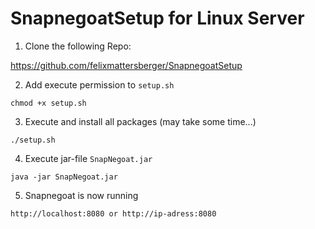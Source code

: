 # SnapnegoatSetup for Linux Server

1. Clone the following Repo:

https://github.com/felixmattersberger/SnapnegoatSetup

2. Add execute permission to `setup.sh`

```
chmod +x setup.sh
```

3. Execute and install all packages (may take some time...)

```
./setup.sh
```

4. Execute jar-file `SnapNegoat.jar`

```
java -jar SnapNegoat.jar
```

5. Snapnegoat is now running

```
http://localhost:8080 or http://ip-adress:8080
```